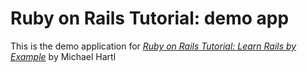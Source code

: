 # Ruby on Rails Tutorial: demo app

This is the demo application for [*Ruby on Rails Tutorial: Learn Rails by Example*](http://railstutorial.org) by Michael Hartl